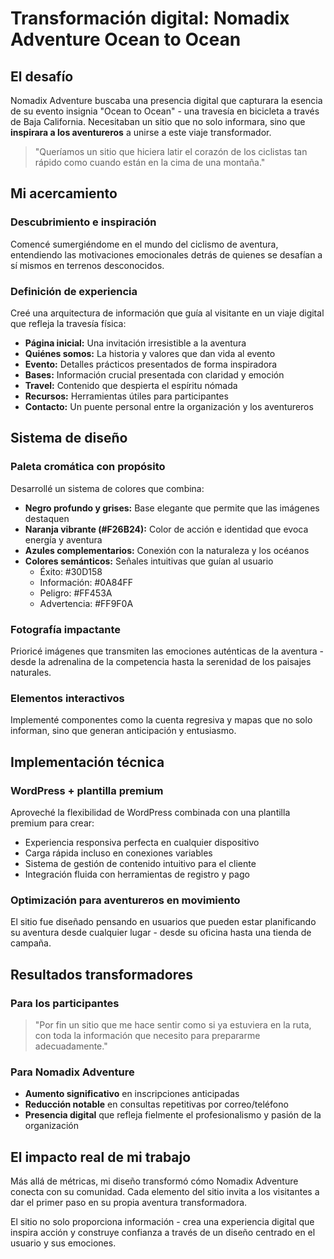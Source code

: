 # Transformación digital: Nomadix Adventure Ocean to Ocean

## El desafío

Nomadix Adventure buscaba una presencia digital que capturara la esencia de su evento insignia "Ocean to Ocean" - una travesía en bicicleta a través de Baja California. Necesitaban un sitio que no solo informara, sino que **inspirara a los aventureros** a unirse a este viaje transformador.

> "Queríamos un sitio que hiciera latir el corazón de los ciclistas tan rápido como cuando están en la cima de una montaña."

## Mi acercamiento

### Descubrimiento e inspiración
Comencé sumergiéndome en el mundo del ciclismo de aventura, entendiendo las motivaciones emocionales detrás de quienes se desafían a sí mismos en terrenos desconocidos.

### Definición de experiencia
Creé una arquitectura de información que guía al visitante en un viaje digital que refleja la travesía física:
- **Página inicial:** Una invitación irresistible a la aventura
- **Quiénes somos:** La historia y valores que dan vida al evento
- **Evento:** Detalles prácticos presentados de forma inspiradora
- **Bases:** Información crucial presentada con claridad y emoción
- **Travel:** Contenido que despierta el espíritu nómada
- **Recursos:** Herramientas útiles para participantes
- **Contacto:** Un puente personal entre la organización y los aventureros

## Sistema de diseño

### Paleta cromática con propósito
Desarrollé un sistema de colores que combina:
- **Negro profundo y grises:** Base elegante que permite que las imágenes destaquen
- **Naranja vibrante (#F26B24):** Color de acción e identidad que evoca energía y aventura
- **Azules complementarios:** Conexión con la naturaleza y los océanos
- **Colores semánticos:** Señales intuitivas que guían al usuario
  - Éxito: #30D158
  - Información: #0A84FF
  - Peligro: #FF453A
  - Advertencia: #FF9F0A

### Fotografía impactante
Prioricé imágenes que transmiten las emociones auténticas de la aventura - desde la adrenalina de la competencia hasta la serenidad de los paisajes naturales.

### Elementos interactivos
Implementé componentes como la cuenta regresiva y mapas que no solo informan, sino que generan anticipación y entusiasmo.

## Implementación técnica

### WordPress + plantilla premium
Aproveché la flexibilidad de WordPress combinada con una plantilla premium para crear:
- Experiencia responsiva perfecta en cualquier dispositivo
- Carga rápida incluso en conexiones variables 
- Sistema de gestión de contenido intuitivo para el cliente
- Integración fluida con herramientas de registro y pago

### Optimización para aventureros en movimiento
El sitio fue diseñado pensando en usuarios que pueden estar planificando su aventura desde cualquier lugar - desde su oficina hasta una tienda de campaña.

## Resultados transformadores

### Para los participantes
> "Por fin un sitio que me hace sentir como si ya estuviera en la ruta, con toda la información que necesito para prepararme adecuadamente."

### Para Nomadix Adventure
- **Aumento significativo** en inscripciones anticipadas
- **Reducción notable** en consultas repetitivas por correo/teléfono
- **Presencia digital** que refleja fielmente el profesionalismo y pasión de la organización

## El impacto real de mi trabajo

Más allá de métricas, mi diseño transformó cómo Nomadix Adventure conecta con su comunidad. Cada elemento del sitio invita a los visitantes a dar el primer paso en su propia aventura transformadora.

El sitio no solo proporciona información - crea una experiencia digital que inspira acción y construye confianza a través de un diseño centrado en el usuario y sus emociones.